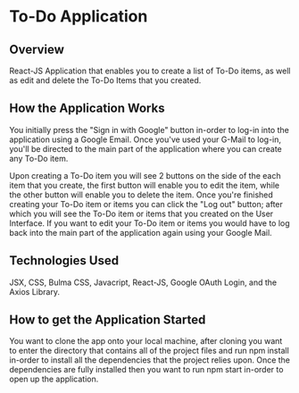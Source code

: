 # To-Do Application

## Overview

React-JS Application that enables you to create a list of To-Do items, as well as edit and delete the To-Do Items that you created.

## How the Application Works

You initially press the "Sign in with Google" button in-order to log-in into the application using a Google Email.
Once you've used your G-Mail to log-in, you'll be directed to the main part of the application where you can create
any To-Do item. 

Upon creating a To-Do item you will see 2 buttons on the side of the each item that you create, the 
first button will enable you to edit the item, while the other button will enable you to delete the item. Once you're
finished creating your To-Do item or items you can click the "Log out" button; after which you will see the To-Do item or items
that you created on the User Interface. If you want to edit your To-Do item or items you would have to log back into the main part
of the application again using your Google Mail.

## Technologies Used

JSX, CSS, Bulma CSS, Javacript, React-JS, Google OAuth Login, and the Axios Library.

## How to get the Application Started

You want to clone the app onto your local machine, after cloning you want to enter the directory that contains all of the 
project files and run npm install in-order to install all the dependencies that the project relies upon. Once the dependencies
are fully installed then you want to run npm start in-order to open up the application.

